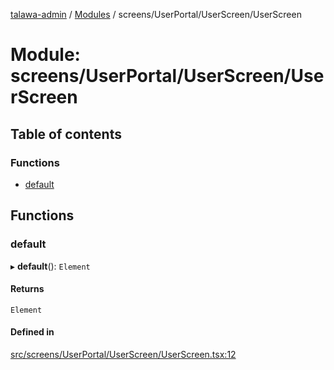 [talawa-admin](../README.md) / [Modules](../modules.md) / screens/UserPortal/UserScreen/UserScreen

# Module: screens/UserPortal/UserScreen/UserScreen

## Table of contents

### Functions

- [default](screens_UserPortal_UserScreen_UserScreen.md#default)

## Functions

### default

▸ **default**(): `Element`

#### Returns

`Element`

#### Defined in

[src/screens/UserPortal/UserScreen/UserScreen.tsx:12](https://github.com/vasujain275/talawa-admin/blob/b5dc326/src/screens/UserPortal/UserScreen/UserScreen.tsx#L12)
